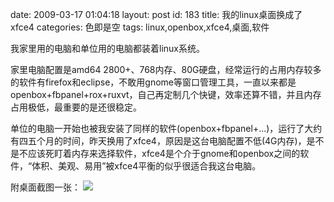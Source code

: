 date: 2009-03-17 01:04:18
layout: post
id: 183
title: 我的linux桌面换成了xfce4
categories: 色即是空
tags: linux,openbox,xfce4,桌面,软件

我家里用的电脑和单位用的电脑都装着linux系统。

家里电脑配置是amd64 2800+、768内存、80G硬盘，经常运行的占用内存较多的软件有firefox和eclipse，不敢用gnome等窗口管理工具，一直以来都是openbox+fbpanel+rox+ruxvt，自己再定制几个快键，效率还算不错，并且内存占用极低，最重要的是还很稳定。

单位的电脑一开始也被我安装了同样的软件(openbox+fbpanel+...)，运行了大约有四五个月的时间，昨天换用了xfce4，原因是这台电脑配置不低(4G内存)，是不是不应该死盯着内存来选择软件，xfce4是个介于gnome和openbox之间的软件，“体积、美观、易用”被xfce4平衡的似乎很适合我这台电脑。

附桌面截图一张：
[![](http://lh6.ggpht.com/_sSlOa6svSLk/Sb7yL5RgqDI/AAAAAAAAAMg/J85GPRRCSe4/s144/2009-03-17-083642_1366x768_scrot.png)](http://picasaweb.google.com/lh/photo/YCM4cwWKjKB4_TH5SowYxA?feat=embedwebsite)
